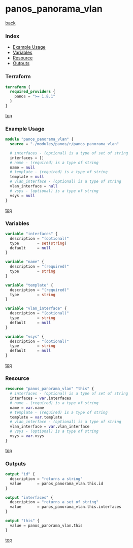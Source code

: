 # panos_panorama_vlan

[back](../panos.md)

### Index

- [Example Usage](#example-usage)
- [Variables](#variables)
- [Resource](#resource)
- [Outputs](#outputs)

### Terraform

```terraform
terraform {
  required_providers {
    panos = ">= 1.8.1"
  }
}
```

[top](#index)

### Example Usage

```terraform
module "panos_panorama_vlan" {
  source = "./modules/panos/r/panos_panorama_vlan"

  # interfaces - (optional) is a type of set of string
  interfaces = []
  # name - (required) is a type of string
  name = null
  # template - (required) is a type of string
  template = null
  # vlan_interface - (optional) is a type of string
  vlan_interface = null
  # vsys - (optional) is a type of string
  vsys = null
}
```

[top](#index)

### Variables

```terraform
variable "interfaces" {
  description = "(optional)"
  type        = set(string)
  default     = null
}

variable "name" {
  description = "(required)"
  type        = string
}

variable "template" {
  description = "(required)"
  type        = string
}

variable "vlan_interface" {
  description = "(optional)"
  type        = string
  default     = null
}

variable "vsys" {
  description = "(optional)"
  type        = string
  default     = null
}
```

[top](#index)

### Resource

```terraform
resource "panos_panorama_vlan" "this" {
  # interfaces - (optional) is a type of set of string
  interfaces = var.interfaces
  # name - (required) is a type of string
  name = var.name
  # template - (required) is a type of string
  template = var.template
  # vlan_interface - (optional) is a type of string
  vlan_interface = var.vlan_interface
  # vsys - (optional) is a type of string
  vsys = var.vsys
}
```

[top](#index)

### Outputs

```terraform
output "id" {
  description = "returns a string"
  value       = panos_panorama_vlan.this.id
}

output "interfaces" {
  description = "returns a set of string"
  value       = panos_panorama_vlan.this.interfaces
}

output "this" {
  value = panos_panorama_vlan.this
}
```

[top](#index)